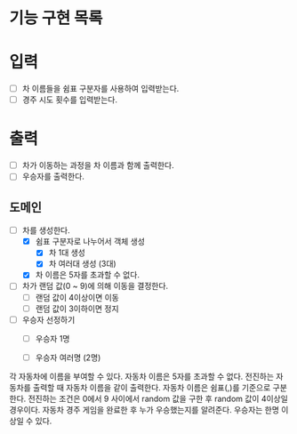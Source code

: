 # 기능 구현 목록

# 입력
- [ ] 차 이름들을 쉼표 구분자를 사용하여 입력받는다.
- [ ] 경주 시도 횟수를 입력받는다. 

# 출력
- [ ] 차가 이동하는 과정을 차 이름과 함께 출력한다.
- [ ] 우승자를 출력한다.

## 도메인
- [ ] 차를 생성한다.
  - [x] 쉼표 구분자로 나누어서 객체 생성
    - [x] 차 1대 생성
    - [x] 차 여러대 생성 (3대)
  - [x] 차 이름은 5자를 초과할 수 없다.
- [ ] 차가 랜덤 값(0 ~ 9)에 의해 이동을 결정한다.
  - [ ] 랜덤 값이 4이상이면 이동
  - [ ] 랜덤 값이 3이하이면 정지
- [ ] 우승자 선정하기
  - [ ] 우승자 1명
  - [ ] 우승자 여러명 (2명)


각 자동차에 이름을 부여할 수 있다. 자동차 이름은 5자를 초과할 수 없다.
전진하는 자동차를 출력할 때 자동차 이름을 같이 출력한다.
자동차 이름은 쉼표(,)를 기준으로 구분한다.
전진하는 조건은 0에서 9 사이에서 random 값을 구한 후 random 값이 4이상일 경우이다.
자동차 경주 게임을 완료한 후 누가 우승했는지를 알려준다. 우승자는 한명 이상일 수 있다.